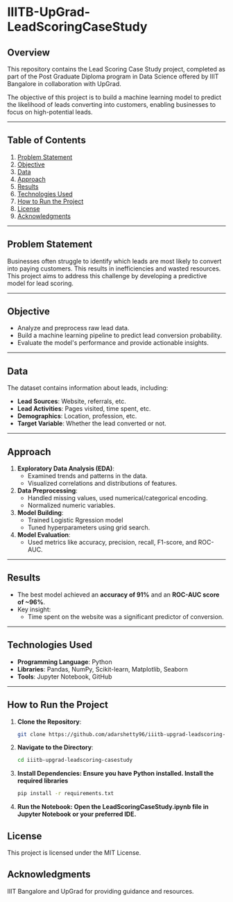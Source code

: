 # IIITB-UpGrad-LeadScoringCaseStudy

## **Overview**
This repository contains the Lead Scoring Case Study project, completed as part of the Post Graduate Diploma program in Data Science offered by IIIT Bangalore in collaboration with UpGrad.

The objective of this project is to build a machine learning model to predict the likelihood of leads converting into customers, enabling businesses to focus on high-potential leads.

---

## **Table of Contents**
1. [Problem Statement](#problem-statement)
2. [Objective](#objective)
3. [Data](#data)
4. [Approach](#approach)
5. [Results](#results)
6. [Technologies Used](#technologies-used)
7. [How to Run the Project](#how-to-run-the-project)
8. [License](#license)
9. [Acknowledgments](#acknowledgments)

---

## **Problem Statement**
Businesses often struggle to identify which leads are most likely to convert into paying customers. This results in inefficiencies and wasted resources. This project aims to address this challenge by developing a predictive model for lead scoring.

---

## **Objective**
- Analyze and preprocess raw lead data.
- Build a machine learning pipeline to predict lead conversion probability.
- Evaluate the model's performance and provide actionable insights.

---

## **Data**
The dataset contains information about leads, including:
- **Lead Sources**: Website, referrals, etc.
- **Lead Activities**: Pages visited, time spent, etc.
- **Demographics**: Location, profession, etc.
- **Target Variable**: Whether the lead converted or not.

---

## **Approach**
1. **Exploratory Data Analysis (EDA)**:
   - Examined trends and patterns in the data.
   - Visualized correlations and distributions of features.
2. **Data Preprocessing**:
   - Handled missing values, used numerical/categorical encoding.
   - Normalized numeric variables.
3. **Model Building**:
   - Trained Logistic Rgression model 
   - Tuned hyperparameters using grid search.
4. **Model Evaluation**:
   - Used metrics like accuracy, precision, recall, F1-score, and ROC-AUC.

---

## **Results**
- The best model achieved an **accuracy of 91%** and an **ROC-AUC score of ~96%**.
- Key insight:
  - Time spent on the website was a significant predictor of conversion.  

---

## **Technologies Used**
- **Programming Language**: Python
- **Libraries**: Pandas, NumPy, Scikit-learn, Matplotlib, Seaborn
- **Tools**: Jupyter Notebook, GitHub

---

## **How to Run the Project**
1. **Clone the Repository**:
   ```bash
   git clone https://github.com/adarshetty96/iiitb-upgrad-leadscoring-casestudy.git

2. **Navigate to the Directory**:
   ```bash
   cd iiitb-upgrad-leadscoring-casestudy
   ```
3. **Install Dependencies: Ensure you have Python installed. Install the required libraries**
   ```bash
   pip install -r requirements.txt
   ```
4. **Run the Notebook: Open the LeadScoringCaseStudy.ipynb file in Jupyter Notebook or your preferred IDE.**

## **License**
This project is licensed under the MIT License.

## **Acknowledgments**
IIIT Bangalore and UpGrad for providing guidance and resources.
